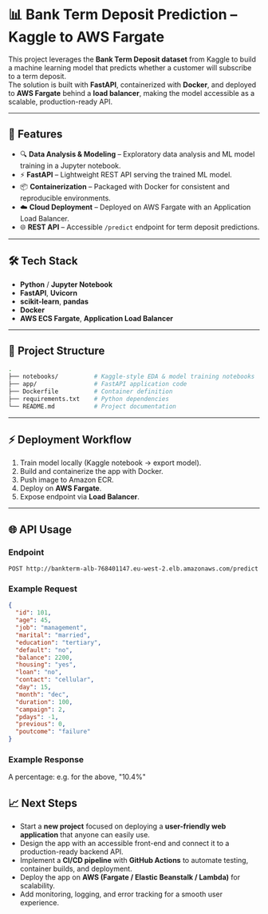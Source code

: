 # 📊 Bank Term Deposit Prediction – Kaggle to AWS Fargate

This project leverages the **Bank Term Deposit dataset** from Kaggle to build a machine learning model that predicts whether a customer will subscribe to a term deposit.  
The solution is built with **FastAPI**, containerized with **Docker**, and deployed to **AWS Fargate** behind a **load balancer**, making the model accessible as a scalable, production-ready API.

---

## 🚀 Features
- 🔍 **Data Analysis & Modeling** – Exploratory data analysis and ML model training in a Jupyter notebook.  
- ⚡ **FastAPI** – Lightweight REST API serving the trained ML model.  
- 📦 **Containerization** – Packaged with Docker for consistent and reproducible environments.  
- ☁️ **Cloud Deployment** – Deployed on AWS Fargate with an Application Load Balancer.  
- 🌐 **REST API** – Accessible `/predict` endpoint for term deposit predictions.  

---

## 🛠️ Tech Stack
- **Python** / **Jupyter Notebook**  
- **FastAPI**, **Uvicorn**  
- **scikit-learn**, **pandas**  
- **Docker**  
- **AWS ECS Fargate**, **Application Load Balancer**  

---

## 📂 Project Structure
```bash
.
├── notebooks/          # Kaggle-style EDA & model training notebooks
├── app/                # FastAPI application code
├── Dockerfile          # Container definition
├── requirements.txt    # Python dependencies
└── README.md           # Project documentation

```

---

## ⚡ Deployment Workflow

1. Train model locally (Kaggle notebook → export model).  
2. Build and containerize the app with Docker.  
3. Push image to Amazon ECR.  
4. Deploy on **AWS Fargate**.  
5. Expose endpoint via **Load Balancer**.  

---

## 🌐 API Usage

### Endpoint
`POST http://bankterm-alb-768401147.eu-west-2.elb.amazonaws.com/predict`

### Example Request
```json
{
  "id": 101,
  "age": 45,
  "job": "management",
  "marital": "married",
  "education": "tertiary",
  "default": "no",
  "balance": 2200,
  "housing": "yes",
  "loan": "no",
  "contact": "cellular",
  "day": 15,
  "month": "dec",
  "duration": 100,
  "campaign": 2,
  "pdays": -1,
  "previous": 0,
  "poutcome": "failure"
}
```

### Example Response
A percentage: e.g. for the above, "10.4%"


## 📈 Next Steps
- Start a **new project** focused on deploying a **user-friendly web application** that anyone can easily use.  
- Design the app with an accessible front-end and connect it to a production-ready backend API.  
- Implement a **CI/CD pipeline** with **GitHub Actions** to automate testing, container builds, and deployment.  
- Deploy the app on **AWS (Fargate / Elastic Beanstalk / Lambda)** for scalability.  
- Add monitoring, logging, and error tracking for a smooth user experience.  

